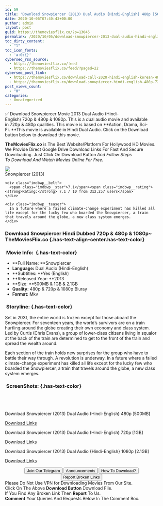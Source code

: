 ```yaml
---
id: 59
title: 'Download Snowpiercer (2013) Dual Audio {Hindi-English} 480p [500MB] || 720p [1GB] || 1080p [2.1GB]'
date: 2020-10-06T07:40:43+00:00
author: admin
layout: post
guid: https://themoviesflix.co/?p=13045
permalink: /2020/10/06/download-snowpiercer-2013-dual-audio-hindi-english-480p-500mb-720p-1gb-1080p-2-1gb/
tdc_dirty_content:
  - "1"
tdc_icon_fonts:
  - 'a:0:{}'
cyberseo_rss_source:
  - https://themoviesflix.co/feed
  - https://themoviesflix.co/feed/?paged=22
cyberseo_post_link:
  - https://themoviesflix.co/download-call-2020-hindi-english-korean-480p-720p-1080p/
  - https://themoviesflix.co/download-snowpiercer-hindi-english-480p-720p-1080p/
post_views_count:
  - "0"
categories:
  - Uncategorized
---
```

✅ Download Snowpiercer&nbsp;Movie&nbsp;2013 Dual Audio (Hindi-English)&nbsp;720p&nbsp;&&nbsp;480p&nbsp;& 1080p. This is&nbsp;a&nbsp;dual audio&nbsp;movie and available in&nbsp;720p&nbsp;&&nbsp;480p&nbsp;qualities. This movie is based on&nbsp;**Action, Drama, Sci-Fi.&nbsp;**This movie is available in Hindi Dual Audio. Click on the Download button below to download this movie.

**TheMoviesFlix.co**&nbsp;is The Best Website/Platform For Hollywood HD Movies. We Provide Direct Google Drive Download Links For Fast And Secure Downloading. Just Click On Download Button&nbsp;_And Follow Steps To&nbsp;Download And Watch Movies Online For Free_.

<div class="imdbwp imdbwp--movie dark">
  <div class="imdbwp__thumb">
    <a class="imdbwp__link" target="_blank" title="Snowpiercer" href="https://www.imdb.com/title/tt1706620/" rel="nofollow noopener noreferrer"><img class="imdbwp__img" src="https://m.media-amazon.com/images/M/MV5BMTQ3NzA1MTY3MV5BMl5BanBnXkFtZTgwNzE2Mzg5MTE@._V1_SX300.jpg" /></a>
  </div>
  
  <div class="imdbwp__content">
    <div class="imdbwp__header">
      <span class="imdbwp__title">Snowpiercer</span> (2013)
    </div>
    
    <div class="imdbwp__belt">
      <span class="imdbwp__star">7.1</span><span class="imdbwp__rating"><strong>Rating:</strong> 7.1 / 10 from 312,257 users</span>
    </div>
    
    <div class="imdbwp__teaser">
      In a future where a failed climate-change experiment has killed all life except for the lucky few who boarded the Snowpiercer, a train that travels around the globe, a new class system emerges.
    </div>
  </div>
</div>

### Download Snowpiercer Hindi&nbsp;Dubbed 720p & 480p & 1080p~ TheMoviesFlix.co {.has-text-align-center.has-text-color}

### &nbsp;Movie Info:&nbsp; {.has-text-color}

  * **Full Name:&nbsp;**Snowpiercer
  * **Language:**&nbsp;Dual Audio (Hindi-English)
  * **Subtitles:&nbsp;**Yes (English)
  * **Released Year:&nbsp;**2013
  * **Size:&nbsp;**500MB & 1GB & 2.1GB
  * **Quality:**&nbsp;480p & 720p & 1080p Bluray
  * **Format:**&nbsp;Mkv

### &nbsp;Storyline: {.has-text-color}

Set in 2031, the entire world is frozen except for those aboard the Snowpiercer. For seventeen years, the world’s survivors are on a train hurtling around the globe creating their own economy and class system. Led by Curtis (Chris Evans), a group of lower-class citizens living in squalor at the back of the train are determined to get to the front of the train and spread the wealth around.

Each section of the train holds new surprises for the group who have to battle their way through. A revolution is underway. In a future where a failed climate-change experiment has killed all life except for the lucky few who boarded the Snowpiercer, a train that travels around the globe, a new class system emerges.

### &nbsp;ScreenShots: {.has-text-color}

<div class="wp-block-image">
  <figure class="aligncenter"><img src="https://i.imgur.com/IPwBGkJ.jpg" alt /></figure>
</div>

<div class="wp-block-image">
  <figure class="aligncenter"><img src="https://i.imgur.com/KuY8Vu3.png" alt /></figure>
</div>

<div class="wp-block-image">
  <figure class="aligncenter"><img src="https://i.imgur.com/DncYGNo.png" alt /></figure>
</div>

<div class="wp-block-image">
  <figure class="aligncenter"><img src="https://i.imgur.com/uAivPhb.png" alt /></figure>
</div>

<p class="has-text-align-center has-text-color has-medium-font-size">
  Download Snowpiercer (2013) Dual Audio (Hindi-English) 480p [500MB]
</p>

<span class="mb-center maxbutton-3-center"><span class="maxbutton-3-container mb-container"><a class="maxbutton-3 maxbutton maxbutton-post-button" target="_blank" rel="nofollow noopener noreferrer" href="https://coinquint.com/a12678/"><span class="mb-text">Download Links</span></a></span></span>

<p class="has-text-align-center has-text-color has-medium-font-size">
  Download Snowpiercer (2013) Dual Audio (Hindi-English) 720p [1GB]
</p>

<span class="mb-center maxbutton-3-center"><span class="maxbutton-3-container mb-container"><a class="maxbutton-3 maxbutton maxbutton-post-button" target="_blank" rel="nofollow noopener noreferrer" href="https://coinquint.com/a12680/"><span class="mb-text">Download Links</span></a></span></span>

<p class="has-text-align-center has-text-color has-medium-font-size">
  Download Snowpiercer (2013) Dual Audio {Hindi-English} 1080p [2.1GB]
</p>

<span class="mb-center maxbutton-3-center"><span class="maxbutton-3-container mb-container"><a class="maxbutton-3 maxbutton maxbutton-post-button" target="_blank" rel="nofollow noopener noreferrer" href="https://coinquint.com/a12682/"><span class="mb-text">Download Links</span></a></span></span>

<center>
</center>

<center>
  <a href="https://t.me/themoviesflixcom" target="_blank" data-wpel-link="external" rel="nofollow external noopener noreferrer"><button class="button button5">Join Our Telegram</button></a> <a href="https://themoviesflix.co/download-snowpiercer-hindi-english-480p-720p-1080p/#" target="_blank" data-wpel-link="external" rel="nofollow external noopener noreferrer"><button class="button button5">Announcements</button></a> <a href="https://themoviesflix.com/how-to-download/" target="_blank" data-wpel-link="external" rel="nofollow external noopener noreferrer"><button class="button button5">How To Download?</button></a> <a href="https://themoviesflix.co/download-snowpiercer-hindi-english-480p-720p-1080p/#" target="_blank" data-wpel-link="external" rel="nofollow external noopener noreferrer"><button class="button button5">Report Broken Links</button></a>
</center>

<div class="alert alert-danger">
  Please Do Not Use VPN for Downloading Movies From Our Site.
</div>

<div class="alert alert-success">
  Click On The Above <strong>Download Button</strong> Download File.
</div>

<div class="alert alert-warning">
  If You Find Any Broken Link Then <strong>Report</strong> To Us.
</div>

<div class="alert alert-info">
  <strong>Comment</strong> Your Queries And Requests Below In The Comment Box.
</div>